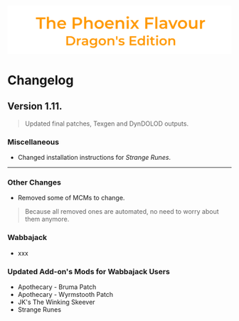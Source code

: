![image](images/Banner.png)

# Changelog

## Version 1.11.

> Updated final patches, Texgen and DynDOLOD outputs.

### Miscellaneous

* Changed installation instructions for _Strange Runes_.

---

### Other Changes

* Removed some of MCMs to change.
> Because all removed ones are automated, no need to worry about them anymore.

### Wabbajack

* xxx

### Updated Add-on's Mods for Wabbajack Users

* Apothecary - Bruma Patch
* Apothecary - Wyrmstooth Patch
* JK's The Winking Skeever
* Strange Runes
